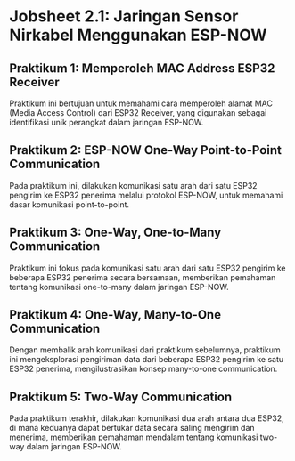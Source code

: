 # Jobsheet 2.1: Jaringan Sensor Nirkabel Menggunakan ESP-NOW

## Praktikum 1: Memperoleh MAC Address ESP32 Receiver
Praktikum ini bertujuan untuk memahami cara memperoleh alamat MAC (Media Access Control) dari ESP32 Receiver, yang digunakan sebagai identifikasi unik perangkat dalam jaringan ESP-NOW.

## Praktikum 2: ESP-NOW One-Way Point-to-Point Communication
Pada praktikum ini, dilakukan komunikasi satu arah dari satu ESP32 pengirim ke ESP32 penerima melalui protokol ESP-NOW, untuk memahami dasar komunikasi point-to-point.

## Praktikum 3: One-Way, One-to-Many Communication
Praktikum ini fokus pada komunikasi satu arah dari satu ESP32 pengirim ke beberapa ESP32 penerima secara bersamaan, memberikan pemahaman tentang komunikasi one-to-many dalam jaringan ESP-NOW.

## Praktikum 4: One-Way, Many-to-One Communication
Dengan membalik arah komunikasi dari praktikum sebelumnya, praktikum ini mengeksplorasi pengiriman data dari beberapa ESP32 pengirim ke satu ESP32 penerima, mengilustrasikan konsep many-to-one communication.

## Praktikum 5: Two-Way Communication
Pada praktikum terakhir, dilakukan komunikasi dua arah antara dua ESP32, di mana keduanya dapat bertukar data secara saling mengirim dan menerima, memberikan pemahaman mendalam tentang komunikasi two-way dalam jaringan ESP-NOW.
